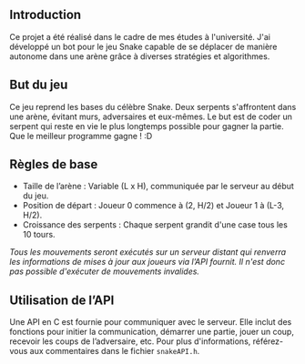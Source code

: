 ## Introduction
Ce projet a été réalisé dans le cadre de mes études à l'université. J'ai développé un bot pour le jeu Snake capable de se déplacer de manière autonome dans une arène grâce à diverses stratégies et algorithmes.


## But du jeu
Ce jeu reprend les bases du célèbre Snake. Deux serpents s'affrontent dans une arène, évitant murs, adversaires et eux-mêmes. Le but est de coder un serpent qui reste en vie le plus longtemps possible pour gagner la partie. Que le meilleur programme gagne ! :D

## Règles de base
- Taille de l’arène : Variable (L x H), communiquée par le serveur au début du jeu.
- Position de départ : Joueur 0 commence à (2, H/2) et Joueur 1 à (L-3, H/2).
- Croissance des serpents : Chaque serpent grandit d'une case tous les 10 tours.

*Tous les mouvements seront exécutés sur un serveur distant qui renverra les informations de mises à jour aux joueurs via l’API fournit. Il n'est donc pas possible d'exécuter de mouvements invalides.*

## Utilisation de l’API
Une API en C est fournie pour communiquer avec le serveur. Elle inclut des fonctions pour initier la communication, démarrer une partie, jouer un coup, recevoir les coups de l’adversaire, etc. Pour plus d'informations, référez-vous aux commentaires dans le fichier `snakeAPI.h`.


